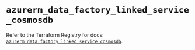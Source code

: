 # `azurerm_data_factory_linked_service_cosmosdb`

Refer to the Terraform Registry for docs: [`azurerm_data_factory_linked_service_cosmosdb`](https://registry.terraform.io/providers/hashicorp/azurerm/4.9.0/docs/resources/data_factory_linked_service_cosmosdb).
